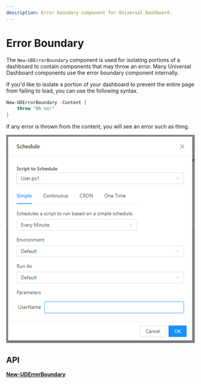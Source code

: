 ```yaml
---
description: Error boundary component for Universal Dashboard.
---
```


# Error Boundary

The `New-UDErrorBoundary` component is used for isolating portions of a dashboard to contain components that may throw an error. Many Universal Dashboard components use the error boundary component internally.

If you'd like to isolate a portion of your dashboard to prevent the entire page from failing to load, you can use the following syntax.

```powershell
New-UDErrorBoundary -Content {
    throw "Oh no!"
}
```

If any error is thrown from the content, you will see an error such as thing.

![](<../../../.gitbook/assets/image (173).png>)

## API

****[**New-UDErrorBoundary**](../../../cmdlets/New-UDErrorBoundary.txt)****
